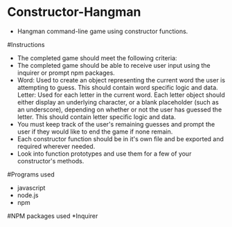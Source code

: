 # Constructor-Hangman
* Hangman command-line game using constructor functions.

#Instructions
* The completed game should meet the following criteria:
* The completed game should be able to receive user input using the inquirer or prompt npm packages.
* Word: Used to create an object representing the current word the user is attempting to guess. This should contain word specific logic and data. Letter: Used for each letter in the current word. Each letter object should either display an underlying character, or a blank placeholder (such as an underscore), depending on whether or not the user has guessed the letter. This should contain letter specific logic and data.
* You must keep track of the user's remaining guesses and prompt the user if they would like to end the game if none remain.
* Each constructor function should be in it's own file and be exported and required wherever needed.
* Look into function prototypes and use them for a few of your constructor's methods.

#Programs used
* javascript
* node.js
* npm

#NPM packages used
*Inquirer
